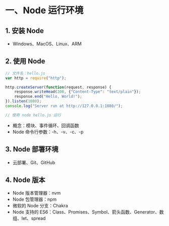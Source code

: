 # 一、Node 运行环境
## 1. 安装 Node
- Windows、MacOS、Linux、ARM

## 2. 使用 Node
```javascript
// 文件名：hello.js
var http = require("http");

http.createServer(function(request, response) {
    response.writeHead(200, {"Content-Type": "text/plain"});
    response.end("Hello, World!");
}).listen(1080);
console.log("Server run at http://127.0.0.1:1080/");

// 使用 node hello.js 运行
```
- 概念：模块、事件循环、回调函数
- Node 命令行参数：-h、-v、-c、-p

## 3. Node 部署环境
- 云部署、Git、GitHub

## 4. Node 版本
- Node 版本管理器：nvm
- Node 包管理器：npm
- 微软的 Node 分支：Chakra
- Node 支持的 ES6：Class、Promises、Symbol、箭头函数、Generator、数组、let、spread